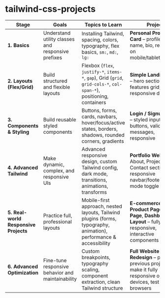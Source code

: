 # tailwind-css-projects

| Stage                                 | Goals                                              | Topics to Learn                                                                                                      | Project                                                                                                               |
| ------------------------------------- | -------------------------------------------------- | -------------------------------------------------------------------------------------------------------------------- | --------------------------------------------------------------------------------------------------------------------- |
| **1. Basics**                         | Understand utility classes and responsive prefixes | Installing Tailwind, spacing, colors, typography, flex basics, `sm:`, `md:`, `lg:`                                   | **Personal Profile Card** – profile picture, name, bio, responsive on mobile/tablet/desktop                           |
| **2. Layouts (Flex/Grid)**            | Build structured and flexible layouts              | Flexbox (`flex`, `justify-*`, `items-*`, `gap`), Grid (`grid`, `grid-cols-*`, `col-span-*`), positioning, containers | **Simple Landing Page** – hero section, features grid, responsive design                                              |
| **3. Components & Styling**           | Build reusable styled components                   | Buttons, forms, cards, navbars, hover/focus/active states, borders, shadows, rounded corners, gradients              | **Login / Signup Form** – styled inputs, buttons, validation messages, responsive                                     |
| **4. Advanced Tailwind**              | Make dynamic, complex, and responsive UIs          | Advanced responsive design, custom Tailwind config, dark mode, transitions, animations, transforms                   | **Portfolio Website** – About, Projects, Contact sections, responsive navbar/footer, dark mode toggle                 |
| **5. Real-world Responsive Projects** | Practice full, professional layouts                | Mobile-first approach, nested layouts, Tailwind plugins (forms, typography, animation), performance & accessibility  | **E-commerce Product Page**, **Blog Page**, **Dashboard Layout** – fully responsive, interactive components           |
| **6. Advanced Optimization**          | Fine-tune responsive behavior and maintainability  | Custom breakpoints, typography scaling, component extraction, clean Tailwind structure                               | **Full Website Redesign** – pick a previous project and make it fully responsive on all devices, test across browsers |

